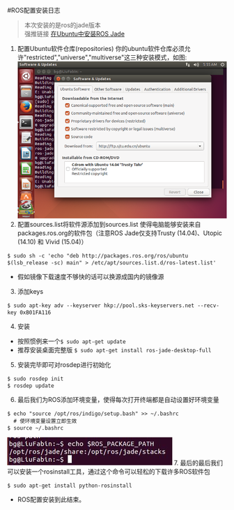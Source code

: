 #ROS配置安装日志
>本次安装的是ros的jade版本<br>
>强推链接  [在Ubuntu中安装ROS Jade](http://wiki.ros.org/cn/jade/Installation/Ubuntu)

1. 配置Ubuntu软件仓库(repositories)
你的ubuntu软件仓库必须允许"restricted","universe","multiverse"这三种安装模式，如图:<br>
![repositories](https://raw.githubusercontent.com/sysuserfb/ES2016_14353196/master/2016-11-09-21-56-04.png)
2. 配置sources.list将软件源添加到sources.list 使得电脑能够安装来自packages.ros.org的软件包（注意ROS Jade仅支持Trusty (14.04)、Utopic (14.10) 和 Vivid (15.04)）
  ```
  $ sudo sh -c 'echo "deb http://packages.ros.org/ros/ubuntu $(lsb_release -sc) main" > /etc/apt/sources.list.d/ros-latest.list'
  ```
  * 假如镜像下载速度不够快的话可以换源成国内的镜像源

3. 添加keys
  ```
  $ sudo apt-key adv --keyserver hkp://pool.sks-keyservers.net --recv-key 0xB01FA116
  ```
4. 安装
  * 按照惯例来一个`$ sudo apt-get update`
  * 推荐安装桌面完整版 `$ sudo apt-get install ros-jade-desktop-full`
  5. 安装完毕即可对rosdep进行初始化
  ```
  $ sudo rosdep init
  $ rosdep update
  ```
6. 最后我们为ROS添加环境变量，使得每次打开终端都是自动设置好环境变量

  ```
  $ echo "source /opt/ros/indigo/setup.bash" >> ~/.bashrc
    # 使环境变量设置立即生效
  $ source ~/.bashrc
  ```
  ![path](https://raw.githubusercontent.com/sysuserfb/ES2016_14353196/master/20161110120238.jpg)
7. 最后的最后我们可以安装一个rosinstall工具，通过这个命令可以轻松的下载许多ROS软件包
  ```
  $ sudo apt-get install python-rosinstall
  ```
- ROS配置安装到此结束。
